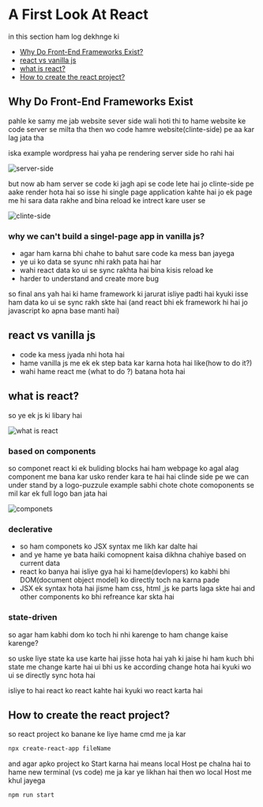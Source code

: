 # A First Look At React

in this section ham log dekhnge ki 
- [Why Do Front-End Frameworks Exist?](#hi)
- [react vs vanilla js](##react-vs-vanilla-js)
- [what is react?](##what-is-react?)
- [How to create the react project?](#how-to-create-the-react-project)

## Why Do Front-End Frameworks Exist


pahle ke samy me jab website sever side wali hoti thi to hame website ke code server se milta tha then wo code hamre website(clinte-side) pe aa kar lag jata tha

iska example wordpress hai
yaha pe rendering server side ho rahi hai

![server-side](https://github.com/user-attachments/assets/e3b6e8ab-48a7-4a14-9795-5770055681b3)

but now ab ham server se code ki jagh api se code lete hai jo clinte-side pe aake render hota hai so isse hi single page application kahte hai jo ek page me hi sara data rakhe and bina reload ke intrect kare user se

![clinte-side](https://github.com/user-attachments/assets/4fab1293-6f9c-4e1d-a531-cc11008bdc74)

### why we can't build a singel-page app in vanilla js?

- agar ham karna bhi chahe to bahut sare code ka mess ban jayega
- ye ui ko data se syunc nhi rakh pata hai har
- wahi react data ko ui se sync rakhta hai bina kisis reload ke
- harder to understand and create more bug

so final ans yah hai ki hame framework ki jarurat isliye padti hai kyuki isse ham data ko ui se sync rakh skte hai (and react bhi ek framework hi hai jo javascript ko apna base manti hai) 

## react vs vanilla js

- code ka mess jyada nhi hota hai
- hame vanilla js me ek ek step bata kar karna hota hai like(how to do it?)
- wahi hame react me (what to do ?) batana hota hai

## what is react?

so ye ek js ki libary hai

![what is react](https://github.com/user-attachments/assets/256baf30-d8ac-49a5-9f85-d39da74f7f30)

### based on components
so componet react ki ek buliding blocks hai ham webpage ko agal alag component me bana kar usko render kara te hai hai clinde side pe we can under stand by a logo-puzzule example sabhi chote chote comoponents se mil kar ek full logo ban jata hai

![componets](https://github.com/user-attachments/assets/f17f30db-0878-4be6-a57a-f40b85d66e30)

### declerative
- so ham componets ko JSX syntax me likh kar dalte hai
- and ye hame ye bata haiki comopnent kaisa dikhna chahiye based on current data
- react ko banya hai isliye gya hai ki hame(devlopers) ko kabhi bhi DOM(document object model) ko directly toch na karna pade
- JSX ek syntax hota hai jisme ham css, html ,js ke parts laga skte hai and other components ko bhi refreance kar skta hai

### state-driven

so agar ham kabhi dom ko toch hi nhi karenge to ham change kaise karenge?

so uske liye state ka use karte hai jisse hota hai yah ki jaise hi ham kuch bhi state me change karte hai ui bhi us ke according change hota hai kyuki wo ui se directly sync hota hai

isliye to hai react ko react kahte hai kyuki wo react karta hai

## How to create the react project? <a name="how-to-create-the-react-project"></a>


so react project ko banane ke liye hame cmd me ja kar

```bash
npx create-react-app fileName
```

and agar apko project ko Start karna hai means local Host pe chalna hai to hame new terminal (vs code) me ja kar ye likhan hai then wo local Host me khul jayega 

```
npm run start
```
